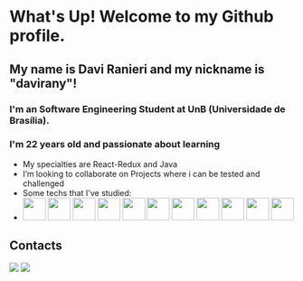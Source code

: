 # What's Up! Welcome to my Github profile.
## My name is Davi Ranieri and my nickname is "davirany"!
### I'm an Software Engineering Student at UnB (Universidade de Brasília).
### I'm 22 years old and passionate about learning

- My specialties are React-Redux and Java
- I’m looking to collaborate on Projects where i can be tested and challenged
- Some techs that I've studied: 
- <img src="https://cdn.jsdelivr.net/gh/devicons/devicon/icons/css3/css3-plain.svg" height="40" width="40"/> 
            <img src="https://cdn.jsdelivr.net/gh/devicons/devicon/icons/c/c-plain.svg" height="40" width="40"/>
            <img src="https://cdn.jsdelivr.net/gh/devicons/devicon/icons/git/git-original-wordmark.svg" height="40" width="40"/>
            <img src="https://cdn.jsdelivr.net/gh/devicons/devicon/icons/github/github-original.svg" height="40" width="40"/>
            <img src="https://cdn.jsdelivr.net/gh/devicons/devicon/icons/html5/html5-original-wordmark.svg" height="40" width="40"/>
            <img src="https://cdn.jsdelivr.net/gh/devicons/devicon/icons/javascript/javascript-plain.svg" height="40" width="40"/>
            <img src="https://cdn.jsdelivr.net/gh/devicons/devicon/icons/npm/npm-original-wordmark.svg" height="40" width="40"/>
            <img src="https://cdn.jsdelivr.net/gh/devicons/devicon/icons/react/react-original.svg" height="40" width="40"/>
            <img src="https://cdn.jsdelivr.net/gh/devicons/devicon/icons/java/java-original.svg" height="40" width="40"/>
            <img src="https://cdn.jsdelivr.net/gh/devicons/devicon/icons/latex/latex-original.svg" height="40" width="40"/>
            <img src="https://cdn.jsdelivr.net/gh/devicons/devicon/icons/linux/linux-plain.svg" height="40" width="40"/>

## Contacts
  <a href = "mailto:contato@davirany@gmail.com"><img src="https://img.shields.io/badge/Gmail-D14836?style=for-the-badge&logo=gmail&logoColor=white" target="_blank"></a>
<a href="https://www.linkedin.com/in/davi-ranieri-fonsêca-98252821b" target="_blank"><img src="https://img.shields.io/badge/-LinkedIn-%230077B5?style=for-the-badge&logo=linkedin&logoColor=white" target="_blank"></a>   
